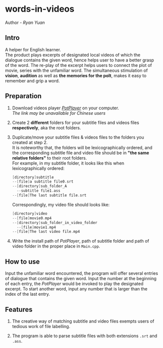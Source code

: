 # words-in-videos

Author - *Ryan Yuan*

## Intro

A helper for English learner.  
The product plays excerpts of designated local videos of which the dialogue contains the given word, hence helps user to have a better grasp of the word.  The re-play of the excerpt helps users to connect the plot of movie, series with the unfamiliar word.  The simultaneous stimulation of **vision**, **audition** as well as **the memories for the polt**, makes it easy to remember and grip a word.  

## Preparation

1. Download videos player *[PotPlayer](http://potplayer.daum.net/?lang=zh_CN)* on your computer.  
  *The link may be unavailable for Chinese users*
2. Create 2 **different** folders for your subtitle files and videos files **respectively**, aka the root folders.  
3. Duplicate/move your subtitle files & videos files to the folders you created at step 2.  
   It is noteworthy that, the folders will be lexicographically ordered, and the corresponding subtitle file and video file should be in **"the same relative folders"** to their root folders.  
   For example, in my subtitle folder, it looks like this when lexicographically ordered:  
  
   ```c
   [directory]subtitle
   --[file]a subtitle file0.srt
   --[directory]sub_folder_A
     --subtitle file1.ass
   --[file]The last subtitle file.srt
   ```
  
   Correspondingly, my video file should looks like:  
  
   ```c
   [directory]video
   --[file]movie0.mp4
   --[directory]sub_folder_in_video_folder
     --[file]movie1.mp4
   --[file]The last video file.mp4
   ```

4. Write the install path of *PotPlayer*, path of subtitle folder and path of video folder in the proper place in `Main.cpp`.  

## How to use

Input the unfamiliar word encountered, the program will offer several entries of dialogue that contains the given word.  Input the number at the beginning of each entry, the *PotPlayer* would be invoked to play the designated excerpt.  To start another word, input any number that is larger than the index of the last entry.  

## Features

1. The creative way of matching subtitle and video files exempts users of tedious work of file labelling.  

2. The program is able to parse subtitle files with both extensions `.srt` and `.ass`.  
